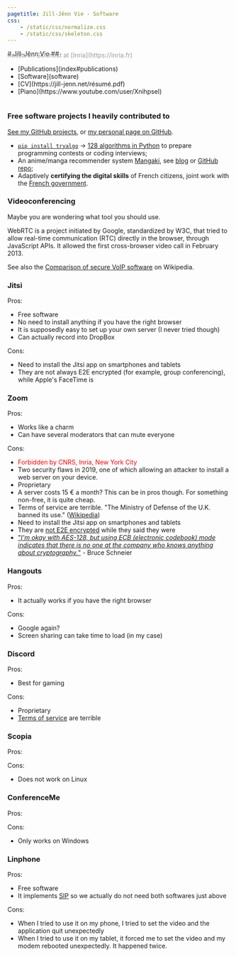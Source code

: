 ```yaml
---
pagetitle: Jill-Jênn Vie - Software
css:
    - /static/css/normalize.css
    - /static/css/skeleton.css
---
```

<div class="container">
<div style="display: flex; flex-flow: row wrap;">
<div>
# Jill-Jênn Vie
## <span style="color: #999; margin-top: -1em; display: block">Research Scientist at [Inria](https://inria.fr)</span>
</div>
<nav><ul>
<li>[Publications](index#publications)</li>
<li>[Software](software)</li>
<li>[CV](https://jill-jenn.net/résumé.pdf)</li>
<li>[Piano](https://www.youtube.com/user/Xnihpsel)</li>
</ul></nav>
</div>

### Free software projects I heavily contributed to

[See my GitHub projects](https://github.com/jilljenn/), or [my personal page on GitHub](https://github.com/jilljenn/jilljenn.github.io/blob/master/index.md).

- [`pip install tryalgo`](https://github.com/jilljenn/tryalgo/) → [128 algorithms in Python](https://github.com/jilljenn/tryalgo) to prepare programming contests or coding interviews;
- An anime/manga recommender system [Mangaki](https://mangaki.fr/about/en), see [blog](http://research.mangaki.fr) or [GitHub repo](https://github.com/mangaki/mangaki);
- Adaptively **certifying the digital skills** of French citizens, joint work with the [French government](https://en.wikipedia.org/wiki/Ministry_of_National_Education_(France)).

### Videoconferencing

Maybe you are wondering what tool you should use.

WebRTC is a project initiated by Google, standardized by W3C, that tried to allow real-time communication (RTC) directly in the browser, through JavaScript APIs. It allowed the first cross-browser video call in February 2013.

See also the [Comparison of secure VoIP software](https://en.wikipedia.org/wiki/Comparison_of_VoIP_software#VoIP_software_with_client-to-client_encryption) on Wikipedia.

### Jitsi

Pros:

- Free software
- No need to install anything if you have the right browser
- It is supposedly easy to set up your own server (I never tried though)
- Can actually record into DropBox

Cons:

- Need to install the Jitsi app on smartphones and tablets
- They are not always E2E encrypted (for example, group conferencing), while Apple's FaceTime is

### Zoom

Pros:

- Works like a charm
- Can have several moderators that can mute everyone

Cons:

- <span style="color: red">Forbidden by CNRS, Inria, New York City</span>
- Two security flaws in 2019, one of which allowing an attacker to install a web server on your device.
- Proprietary
- A server costs 15 € a month? This can be in pros though. For something non-free, it is quite cheap.
- Terms of service are terrible. "The Ministry of Defense of the U.K. banned its use." ([Wikipedia](https://en.wikipedia.org/wiki/Zoom_Video_Communications#Criticism))
- Need to install the Jitsi app on smartphones and tablets
- They are [not E2E encrypted](https://theintercept.com/2020/03/31/zoom-meeting-encryption/) while they said they were
- ["*I'm okay with AES-128, but using ECB (electronic codebook) mode indicates that there is no one at the company who knows anything about cryptography.*"](https://www.schneier.com/blog/archives/2020/04/security_and_pr_1.html) - Bruce Schneier

### Hangouts

Pros:

- It actually works if you have the right browser

Cons:

- Google again?
- Screen sharing can take time to load (in my case)

### Discord

Pros:

- Best for gaming

Cons:

- Proprietary
- [Terms of service](https://tosdr.org/#discord) are terrible

### Scopia

Pros:

Cons:

- Does not work on Linux

### ConferenceMe

Pros:

Cons:

- Only works on Windows

### Linphone

Pros:

- Free software
- It implements [SIP](https://en.wikipedia.org/wiki/Session_Initiation_Protocol) so we actually do not need both softwares just above

Cons:

- When I tried to use it on my phone, I tried to set the video and the application quit unexpectedly
- When I tried to use it on my tablet, it forced me to set the video and my modem rebooted unexpectedly. It happened twice.
</div>